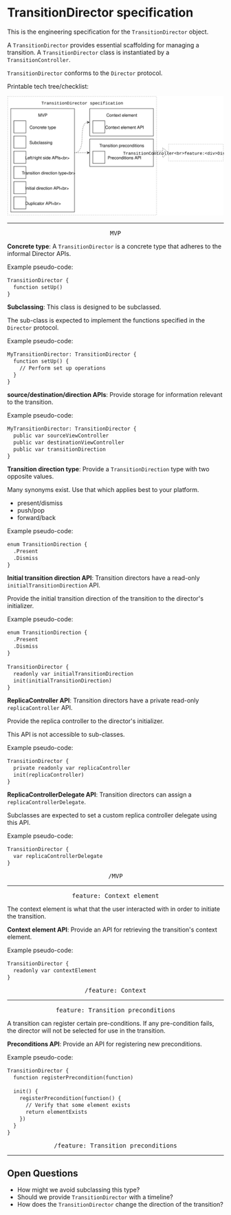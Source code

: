 # TransitionDirector specification

This is the engineering specification for the `TransitionDirector` object.

A `TransitionDirector` provides essential scaffolding for managing a transition. A `TransitionDirector` class is instantiated by a `TransitionController`.

`TransitionDirector` conforms to the `Director` protocol.

Printable tech tree/checklist:

![](../_assets/TransitionDirectorTechTree.svg)

---

<p style="text-align:center"><tt>MVP</tt></p>

**Concrete type**: A `TransitionDirector` is a concrete type that adheres to the informal Director APIs.

Example pseudo-code:

    TransitionDirector {
      function setUp()
    }

**Subclassing**: This class is designed to be subclassed.

The sub-class is expected to implement the functions specified in the `Director` protocol.

Example pseudo-code:

    MyTransitionDirector: TransitionDirector {
      function setUp() {
        // Perform set up operations
      }
    }

**source/destination/direction APIs**: Provide storage for information relevant to the transition.

Example pseudo-code:

    MyTransitionDirector: TransitionDirector {
      public var sourceViewController
      public var destinationViewController
      public var transitionDirection
    }

**Transition direction type**: Provide a `TransitionDirection` type with two opposite values.

Many synonyms exist. Use that which applies best to your platform.

- present/dismiss
- push/pop
- forward/back

Example pseudo-code:

    enum TransitionDirection {
      .Present
      .Dismiss
    }

**Initial transition direction API**: Transition directors have a read-only `initialTransitionDirection` API.

Provide the initial transition direction of the transition to the director's initializer.

Example pseudo-code:

    enum TransitionDirection {
      .Present
      .Dismiss
    }
    
    TransitionDirector {
      readonly var initialTransitionDirection
      init(initialTransitionDirection)
    }

**ReplicaController API**: Transition directors have a private read-only `replicaController` API.

Provide the replica controller to the director's initializer.

This API is not accessible to sub-classes.

Example pseudo-code:

    TransitionDirector {
      private readonly var replicaController
      init(replicaController)
    }

**ReplicaControllerDelegate API**: Transition directors can assign a `replicaControllerDelegate`.

Subclasses are expected to set a custom replica controller delegate using this API.

Example pseudo-code:

    TransitionDirector {
      var replicaControllerDelegate
    }

<p style="text-align:center"><tt>/MVP</tt></p>

---

<p style="text-align:center"><tt>feature: Context element</tt></p>

The context element is what that the user interacted with in order to initiate the transition.

**Context element API**: Provide an API for retrieving the transition's context element.

Example pseudo-code:

    TransitionDirector {
      readonly var contextElement
    }

<p style="text-align:center"><tt>/feature: Context</tt></p>

---

<p style="text-align:center"><tt>feature: Transition preconditions</tt></p>

A transition can register certain pre-conditions. If any pre-condition fails, the director will not be selected for use in the transition.

**Preconditions API**: Provide an API for registering new preconditions.

Example pseudo-code:

    TransitionDirector {
      function registerPrecondition(function)
      
      init() {
        registerPrecondition(function() {
          // Verify that some element exists
          return elementExists
        })
      }
    }

<p style="text-align:center"><tt>/feature: Transition preconditions</tt></p>

---

## Open Questions ##

- How might we avoid subclassing this type?
- Should we provide `TransitionDirector` with a timeline?
- How does the `TransitionDirector` change the direction of the transition?
